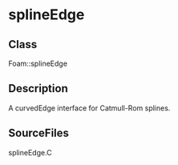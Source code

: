 # splineEdge 
## Class
Foam::splineEdge

## Description
A curvedEdge interface for Catmull-Rom splines.

## SourceFiles
splineEdge.C

